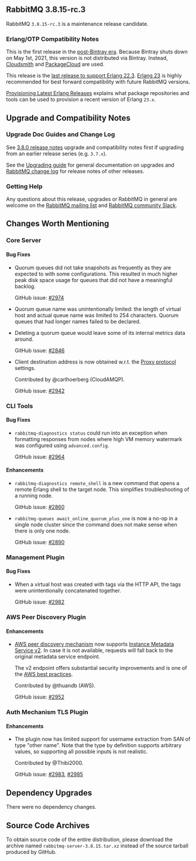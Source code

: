 ## RabbitMQ 3.8.15-rc.3

RabbitMQ `3.8.15-rc.3` is a maintenance release candidate.

### Erlang/OTP Compatibility Notes

This is the first release in the [post-Bintray era](https://blog.rabbitmq.com/posts/2021/03/migrate-off-of-bintray/).
Because Bintray shuts down on May 1st, 2021, this version is not distributed via Bintray.
Instead, [Cloudsmith](https://cloudsmith.io/~rabbitmq/repos/) and [PackageCloud](https://packagecloud.io/rabbitmq) are used.

This release is the [last release to support Erlang 22.3](https://blog.rabbitmq.com/posts/2021/03/erlang-24-support-roadmap/).
[Erlang 23](http://blog.erlang.org/OTP-23-Highlights/) is highly recommended
for best forward compatibility with future RabbitMQ versions.

[Provisioning Latest Erlang Releases](https://www.rabbitmq.com/which-erlang.html#erlang-repositories) explains
what package repositories and tools can be used to provision a recent version of Erlang `23.x`.


## Upgrade and Compatibility Notes

### Upgrade Doc Guides and Change Log

See [3.8.0 release notes](https://github.com/rabbitmq/rabbitmq-server/releases/tag/v3.8.0) upgrade and
compatibility notes first if upgrading from an earlier release series (e.g. `3.7.x`).

See the [Upgrading guide](https://www.rabbitmq.com/upgrade.html) for general documentation on upgrades and
[RabbitMQ change log](https://www.rabbitmq.com/changelog.html) for release notes of other releases.


### Getting Help

Any questions about this release, upgrades or RabbitMQ in general are welcome on the [RabbitMQ mailing list](https://groups.google.com/forum/#!forum/rabbitmq-users)
and [RabbitMQ community Slack](https://rabbitmq-slack.herokuapp.com/).


## Changes Worth Mentioning

### Core Server

#### Bug Fixes

 * Quorum queues did not take snapshots as frequently as they are expected to with some configurations.
   This resulted in much higher peak disk space usage for queues that did not have a meaningful backlog.

   GitHub issue: [#2974](https://github.com/rabbitmq/rabbitmq-server/issues/2974)

 * Quorum queue name was unintentionally limited: the length of virtual host and actual queue name
   was limited to 254 characters. Quorum queues that had longer names failed to be declared.

 * Deleting a quorum queue would leave some of its internal metrics data around.

   GitHub issue: [#2846](https://github.com/rabbitmq/rabbitmq-server/pull/2846)

 * Client destination address is now obtained w.r.t. the [Proxy protocol]() settings.

   Contributed by @carlhoerberg (CloudAMQP).

   GitHub issue: [#2942](https://github.com/rabbitmq/rabbitmq-server/pull/2942)


### CLI Tools

#### Bug Fixes

 * `rabbitmq-diagnostics status` could run into an exception when formatting responses
    from nodes where high VM memory watermark was configured using `advanced.config`.

    GitHub issue: [#2964](https://github.com/rabbitmq/rabbitmq-server/issues/2964)

#### Enhancements

 * `rabbitmq-diagnostics remote_shell` is a new command that opens a remote Erlang shell
   to the target node. This simplifies troubleshooting of a running node.

   GitHub issue: [#2860](https://github.com/rabbitmq/rabbitmq-server/pull/2860)

 * `rabbitmq-queues await_online_quorum_plus_one` is now a no-op in a single node cluster
   since the command does not make sense when there is only one node.

   GitHub issue: [#2890](https://github.com/rabbitmq/rabbitmq-server/pull/2890)


### Management Plugin

#### Bug Fixes

   * When a virtual host was created with tags via the HTTP API, the tags were unintentionally
     concatenated together.

     GitHub issue: [#2982](https://github.com/rabbitmq/rabbitmq-server/pull/2982)


### AWS Peer Discovery Plugin

#### Enhancements

 * [AWS peer discovery mechanism](https://www.rabbitmq.com/cluster-formation.html#peer-discovery-aws) now supports
   [Instance Metadata Service v2](https://docs.aws.amazon.com/AWSEC2/latest/UserGuide/configuring-instance-metadata-service.html).
   In case it is not available, requests will fall back to the original metadata service endpoint.

   The v2 endpoint offers substantial security improvements and is one of
   the [AWS best practices](https://docs.aws.amazon.com/securityhub/latest/userguide/securityhub-standards-fsbp-controls.html#ec2-8-remediation).

   Contributed by @thuandb (AWS).

   GitHub issue: [#2952](https://github.com/rabbitmq/rabbitmq-server/pull/2952)


### Auth Mechanism TLS Plugin

#### Enhancements

 * The plugin now has limited support for username extraction from SAN of type "other name".
   Note that the type by definition supports arbitrary values, so supporting all possible
   inputs is not realistic.

   Contributed by @Thibi2000.

   GitHub issue: [#2983](https://github.com/rabbitmq/rabbitmq-server/issues/2983), [#2985](https://github.com/rabbitmq/rabbitmq-server/issues/2985)

## Dependency Upgrades

 There were no dependency changes.


## Source Code Archives

To obtain source code of the entire distribution, please download the archive named `rabbitmq-server-3.8.15.tar.xz`
instead of the source tarball produced by GitHub.
